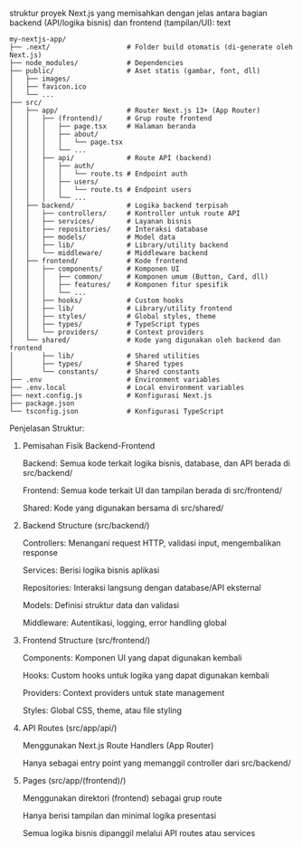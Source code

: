 struktur proyek Next.js yang memisahkan dengan jelas antara bagian backend (API/logika bisnis) dan frontend (tampilan/UI):
text
```
my-nextjs-app/
├── .next/                   # Folder build otomatis (di-generate oleh Next.js)
├── node_modules/            # Dependencies
├── public/                  # Aset statis (gambar, font, dll)
│   ├── images/
│   ├── favicon.ico
│   └── ...
├── src/
│   ├── app/                 # Router Next.js 13+ (App Router)
│   │   ├── (frontend)/      # Grup route frontend
│   │   │   ├── page.tsx     # Halaman beranda
│   │   │   ├── about/
│   │   │   │   └── page.tsx
│   │   │   └── ...
│   │   ├── api/             # Route API (backend)
│   │   │   ├── auth/
│   │   │   │   └── route.ts # Endpoint auth
│   │   │   ├── users/
│   │   │   │   └── route.ts # Endpoint users
│   │   │   └── ...
│   ├── backend/             # Logika backend terpisah
│   │   ├── controllers/     # Kontroller untuk route API
│   │   ├── services/        # Layanan bisnis
│   │   ├── repositories/    # Interaksi database
│   │   ├── models/          # Model data
│   │   ├── lib/             # Library/utility backend
│   │   └── middleware/      # Middleware backend
│   ├── frontend/            # Kode frontend
│   │   ├── components/      # Komponen UI
│   │   │   ├── common/      # Komponen umum (Button, Card, dll)
│   │   │   ├── features/    # Komponen fitur spesifik
│   │   │   └── ...
│   │   ├── hooks/           # Custom hooks
│   │   ├── lib/             # Library/utility frontend
│   │   ├── styles/          # Global styles, theme
│   │   ├── types/           # TypeScript types
│   │   └── providers/       # Context providers
│   └── shared/              # Kode yang digunakan oleh backend dan frontend
│       ├── lib/             # Shared utilities
│       ├── types/           # Shared types
│       └── constants/       # Shared constants
├── .env                     # Environment variables
├── .env.local               # Local environment variables
├── next.config.js           # Konfigurasi Next.js
├── package.json
└── tsconfig.json            # Konfigurasi TypeScript
```

Penjelasan Struktur:
1. Pemisahan Fisik Backend-Frontend

    Backend: Semua kode terkait logika bisnis, database, dan API berada di src/backend/

    Frontend: Semua kode terkait UI dan tampilan berada di src/frontend/

    Shared: Kode yang digunakan bersama di src/shared/

2. Backend Structure (src/backend/)

    Controllers: Menangani request HTTP, validasi input, mengembalikan response

    Services: Berisi logika bisnis aplikasi

    Repositories: Interaksi langsung dengan database/API eksternal

    Models: Definisi struktur data dan validasi

    Middleware: Autentikasi, logging, error handling global

3. Frontend Structure (src/frontend/)

    Components: Komponen UI yang dapat digunakan kembali

    Hooks: Custom hooks untuk logika yang dapat digunakan kembali

    Providers: Context providers untuk state management

    Styles: Global CSS, theme, atau file styling

4. API Routes (src/app/api/)

    Menggunakan Next.js Route Handlers (App Router)

    Hanya sebagai entry point yang memanggil controller dari src/backend/

5. Pages (src/app/(frontend)/)

    Menggunakan direktori (frontend) sebagai grup route

    Hanya berisi tampilan dan minimal logika presentasi

    Semua logika bisnis dipanggil melalui API routes atau services